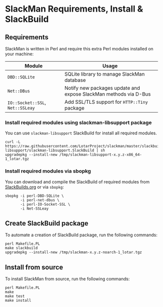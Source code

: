 # SlackMan Requirements, Install & SlackBuild

## Requirements

SlackMan is written in Perl and require this extra Perl modules installed on your machine:

Module        | Usage
--------------|-----------------------------------------------------------------
`DBD::SQLite` | SQLite library to manage SlackMan database
`Net::DBus`   | Notify new packages update and expose SlackMan methods via D-Bus
`IO::Socket::SSL`, `Net::SSLeay` | Add SSL/TLS support for `HTTP::Tiny` package

### Install required modules using slackman-libsupport package

You can use `slackman-libsupport` SlackBuild for install all required modules.

    curl -L https://raw.githubusercontent.com/LotarProject/slackman/master/slackbuilds/slackman-libsupport/slackman-libsupport.SlackBuild | sh
    upgradepkg --install-new /tmp/slackman-libsupport-x.y.z-x86_64-1_lotar.tgz

### Install required modules via sbopkg

You can download and compile the SlackBuild of required modules from [SlackBuilds.org](https://slackbuilds.org)
or via `sbopkg`:

    sbopkg -i perl-DBD-SQLite \
           -i perl-net-dbus \
           -i perl-IO-Socket-SSL \
           -i Net-SSLeay

## Create SlackBuild package

To automate a creation of SlackBuild package, run the following commands:

    perl Makefile.PL
    make slackbuild
    upgradepkg --install-new /tmp/slackman-x.y.z-noarch-1_lotar.tgz

## Install from source

To install SlackMan from source, run the following commands:

    perl Makefile.PL
    make
    make test
    make install
